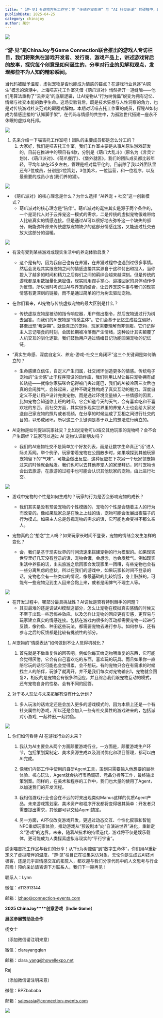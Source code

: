 ```yaml
---
title: "【游·见】专访喵吉托工作室：在 “传统养宠束缚” 与 “AI 社交新潮” 的碰撞中，以创新解锁宠物社交游戏新魅力"
publishDate: 2025-04-25
category: chinajoy
author: 莱尔
---
```


![](https://ec-net-1251389766.cos.ap-shanghai.myqcloud.com/wp-content/uploads/2025/04/20250425162908573.jpeg)

### “游·见”是ChinaJoy与Game Connection联合推出的游戏人专访栏目，我们将聚焦在游戏开发者、发行商、游戏产品上，讲述游戏背后的故事，探究每个创意是如何诞生的，分享对行业的见解和观点，发现那些不为人知的精彩瞬间。

当代码被赋予温度，虚拟宠物是否也能成为情感的锚点？在游戏行业竞逐“AI原生”概念的浪潮中，上海喵吉托工作室凭借《萌爪派对》悄然撕开一道缝隙——他们用算法重构了“云养宠”的底层逻辑，让AI宠物从“行为树傀儡”蜕变为拥有记忆、情绪与社交本能的数字生命。这场实验背后，既是技术狂想与人性洞察的角力，也是对传统游戏社交范式的颠覆式解构。本期对话喵吉托工作室的成员，探秘AI如何成为情感连接的“认知脚手架”，在代码与情感的共生中，为孤独世代搭建一座永不休眠的虚拟乌托邦。    

![](https://ec-net-1251389766.cos.ap-shanghai.myqcloud.com/wp-content/uploads/2025/04/20250425162911678.jpg)

1. 先来介绍一下喵吉托工作室吧！团队的主要成员都是怎么分工的？
    1. 大家好，我们是喵吉托工作室，我们工作室主要是从事AI原生游戏研发的，目前在推进中的项目有4款，分别是《萌爪大乱斗》(原名为《言灵计划》)、《萌爪派对》、《萌爪餐厅》、《堡外就医》。我们的团队成员都比较年轻，平均年龄在25岁左右，管理是相对扁平化的。目前除了我以外团队里还有7位成员，分别是2位策划，3位美术，一位运营，和一位程序，以及最重要的成员小吉(我们养的猫)。

![](https://ec-net-1251389766.cos.ap-shanghai.myqcloud.com/wp-content/uploads/2025/04/20250425162914334.jpg)

- 《萌爪派对》的核心理念是什么？为什么选择 “AI养宠 + 社交”这一创新模式？
    - 萌爪派对的核心理念是“陪伴”。萌爪派对的诞生其实是源于两个条件的，一个是现代人对于云养宠这一模式的需求，二是传统的虚拟宠物很难带给人比较真实的情感连接。但是通过AI可以很好地去弥补这一个缺失的部分，既能弥补原来传统虚拟宠物缺少的这部分情感连接，又能通过社交去放大这部分的温暖。

![](https://ec-net-1251389766.cos.ap-shanghai.myqcloud.com/wp-content/uploads/2025/04/20250425162916227.jpg)

- 有没有受到某些游戏或现实生活中的养宠体验启发？
    - 这个是有的，因为我自己也有在养猫，在养猫过程中也遇到过很多事情。然后会发现其实跟宠物之间的情感连接其实源自于这种付出和投入，当你投入了越多的时间和精力之后你们之间的羁绊会越来越深刻。但是传统的游戏都是用数据量化亲密值，现实则用蹭手掌心、迎接回家的具体动作作为反馈。所以当时考虑过AI与养宠的结合，让云养宠这件事与我们的现实情感有更深刻的链接，而不是通过简单的行为树去驱动宠物。

- 在你们看来，AI宠物与传统虚拟宠物的最大区别是什么？
    - 传统虚拟宠物是被动的指令响应器，用户做出指令，然后宠物通过行为树去回答。而我们的AI宠物是“情感主体”。它们会基于记忆生成独立偏好，甚至出现“叛逆期”。就像真正的宠物，玩家需要理解而非驯服。它们记得主人忘记喂食的时刻，会因长期被冷落而产生情绪，这种设计其实颠覆了人机交互的驯化逻辑，我们鼓励用户通过情绪日记功能回溯宠物的记忆链。

- “真实生命感、深度自定义、养宠-游戏-社交三角闭环”这三个关键词是如何确立的？
    - 生命感建立信任，自定义产生归属，社交闭环创造更多的情感。传统电子宠物的"生命感"止于程序预设的动作库，我们则用LLM让每只宠物拥有成长轨迹——就像你家猫咪会记得被门夹过尾巴，我们的AI被冷落三次后也真的会闹脾气，会躲起来，这种不确定性构成了真实互动的魅力。深度自定义不是让用户设计完美宠物，而是通过环境变量植入一些情感的因素，比如宠物会知道你上班的时间，它会知道今天的天气，会有喜欢吃和不喜欢吃的东西。而社交方面，其实很多现实世界里的养宠人士也会给大家发送自己家宠物的照片或者视频，在分享的时候达成了互相之间进行社交的目的，以形成闭环。所以这三个关键词是基于以上的想法进行确立的。

- AI宠物是如何促进玩家社交？比如说宠物可以结交其他玩家的宠物吗？会不会产生羁绊？玩家可以通过 AI 宠物认识新朋友吗？
    - 我们的AI宠物社交不是简单加个好友列表，而是让数字生命真正“活”进人际关系网。举个例子，玩家带着宠物在公园散步时，如果嗅探到其他玩家宠物留下的“气味”，可能会做出反应，这种反应在下次另一个玩家领宠物过来的时候就会触发。我们也可以去其他养宠人的家里拜访，同时宠物也会出去旅游，在旅游的过程中也可能会认识其他玩家的宠物，由此进行社交。

![](https://ec-net-1251389766.cos.ap-shanghai.myqcloud.com/wp-content/uploads/2025/04/20250425162910403.jpg)

- 游戏中宠物的个性是如何生成的？玩家的行为是否会影响宠物的成长？
    - 我们其实是没有预设宠物的个性模版的，宠物的个性是会随着主人的行为而改变的。像如果玩家总是在晚上上线的话，宠物可能会发展出夜猫子的行为模式。如果主人总是忽视宠物的需求的话，它可能也会变得不那么亲人。

- 宠物真的会“想念”主人吗？如果玩家长时间不登录，宠物的情绪会发生怎样的变化？
    - 会，我们是基于现实世界的时间流速来搭建宠物的行为模型的。如果现实世界里好几天没有登录的话，宠物会饿，会想念，也会发脾气。例如现实生活中养猫的话，出去旅游之后回家会发现家里一团糟，有些宠物也会有一些分离焦虑的症状。所以在我们的游戏中，如果玩家长时间不登录的话，宠物也会有一些类似的情况，像最基础的比较饥饿，身上脏脏的，可能有一些宠物见到主人回来会黏上来，或者是闹脾气不理主人等。

![](https://ec-net-1251389766.cos.ap-shanghai.myqcloud.com/wp-content/uploads/2025/04/20250425162917455.jpg)

- 在开发过程中，哪部分最具挑战性？AI调优是否有特别棘手的问题？
    - 其实最难的还是调试AI模型这部分，怎么让宠物在模拟真实感情的时候又不至于出现一些恐怖谷效应。以及怎样让宠物的回应更有实感，更容易与玩家建立真实的情感连接。包括在游戏内很多的互动都需要宠物一起进行反馈，像钓鱼、种田这些玩法，都需要宠物去进行参与。如何参与、还有参与之后的反馈都是比较有挑战性的部分。

1. AI宠物的“情感表达”如何做到不让人觉得机械化？
    1. 首先就是不做重复性的回答吧。例如你每天给宠物喂重复的东西，它可能会觉得厌倦，它会有自己喜欢吃的东西，喜欢玩的玩具。而且如果你一直陪它玩的话它可能也会觉得累，会不想玩。有的宠物只会在有需求的时候找主人的陪伴，玩够了就离开。并不是我们每次对宠物输出1，宠物就会回复2，相反的是宠物会有很多种回应，并且综合我们跟宠物互动的模式，还有宠物自身的性格，会有不同的回答。

1. 对于多人玩法与未来拓展有没有什么计划？
    1. 多人玩法的话肯定还是会加入更多的游戏模式的，因为本质上还是一个有社交属性的游戏，所以还是会加入一些有社交属性的游戏进来的，包括派对小游戏, 一起种田,一起钓鱼。

![](https://ec-net-1251389766.cos.ap-shanghai.myqcloud.com/wp-content/uploads/2025/04/20250425162913368.gif)

1. 你们如何看待 AI 在游戏行业的未来？
    
    1. 我认为AI主要会从两个方面颠覆游戏行业。一方面是，颠覆游戏生产环节，包括策划案制定、美术资源生成以及测试优化和项目管理，都可以由AI完成。
    
    1. 像我们内部工作中使用的自研Agent工具，策划只需要输入他想要的目标体验、核心玩法，Agent就会执行市场调研、竞品分析等工作，最终输出策划案。同样的，在美术和程序的工作中，我们也大量的使用了Agent，以加速我们的开发流程。
    
    1. 我相信游戏行业也会在不远的将来出现类似Manus这样的优质Agent产品。未来游戏策划案、美术资产和程序开发都将变得极其简单：开发者只需要提出需求，其他都可以交给Agent搞定。
    
    1. 另一方面，AI不仅改变游戏开发，更通过动态交互、个性化叙事和智能NPC重塑玩家体验，推动游戏从“预设剧本”向“自演进世界”进化，重新定义“游戏”的边界。未来，随着AI技术的持续迭代，游戏将不仅是娱乐载体，更可能成为人类探索虚拟与现实的“平行宇宙”。

感谢喵吉托工作室与我们的分享！从“行为树傀儡”到“数字生命体”，你们用AI重新定义了虚拟陪伴的温度。“游·见”栏目正在征集采访对象，无论你是生成式AI技术极客，还是元宇宙情感交互的拓荒人，都欢迎与我们分享代码中的人文思考与行业前瞻！预约采访请咨询下方联系人，我们下一期再见！

联系人：Lynn

微信：d113913144

邮箱：[lzhao@connection-events.com](mailto:lzhao@connection-events.com)  

**2025 ChinaJoy****创意游戏（Indie Game）**

**展区参展赞助及合作**

杨女士

（添加微信请注明来意）

微信：clarayangqian

邮箱：clara\_yang@howellexpo.net

Raj

（添加微信请注明来意）

微信：BPZbababa

邮箱：salesasia@connection-events.com

![](https://ec-net-1251389766.cos.ap-shanghai.myqcloud.com/wp-content/uploads/2025/04/20250425162912743.jpg)
